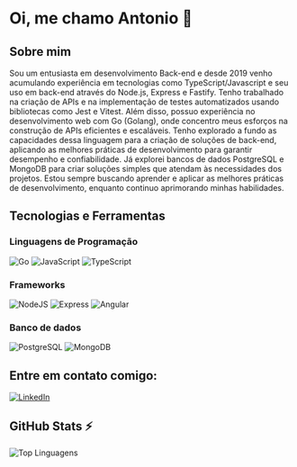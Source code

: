 # Oi, me chamo Antonio 👋

## Sobre mim

Sou um entusiasta em desenvolvimento Back-end e desde 2019 venho acumulando experiência em tecnologias como TypeScript/Javascript e seu uso em back-end através do Node.js, Express e Fastify. Tenho trabalhado na criação de APIs e na implementação de testes automatizados usando bibliotecas como Jest e Vitest. Além disso, possuo experiência no desenvolvimento web com Go (Golang), onde concentro meus esforços na construção de APIs eficientes e escaláveis. Tenho explorado a fundo as capacidades dessa linguagem para a criação de soluções de back-end, aplicando as melhores práticas de desenvolvimento para garantir desempenho e confiabilidade. Já explorei bancos de dados PostgreSQL e MongoDB para criar soluções simples que atendam às necessidades dos projetos. Estou sempre buscando aprender e aplicar as melhores práticas de desenvolvimento, enquanto continuo aprimorando minhas habilidades.

## Tecnologias e Ferramentas

### Linguagens de Programação

![Go](https://img.shields.io/badge/go-%2300ADD8.svg?style=for-the-badge&logo=go&logoColor=white)
![JavaScript](https://img.shields.io/badge/javascript-%23323330.svg?style=for-the-badge&logo=javascript&logoColor=%23F7DF1E)
![TypeScript](https://img.shields.io/badge/typescript-%231572B6.svg?style=for-the-badge&logo=typescript&logoColor=white)

### Frameworks

![NodeJS](https://img.shields.io/badge/node.js-6DA55F?style=for-the-badge&logo=node.js&logoColor=white)
![Express](https://img.shields.io/badge/Express.js-404D59?style=for-the-badge)
![Angular](https://img.shields.io/badge/angular-%23DD0031.svg?style=for-the-badge&logo=angular&logoColor=white)

### Banco de dados

![PostgreSQL](https://img.shields.io/badge/PostgreSQL-316192?style=for-the-badge&logo=postgresql&logoColor=white)
![MongoDB](https://img.shields.io/badge/MongoDB-4EA94B?style=for-the-badge&logo=mongodb&logoColor=white)


## Entre em contato comigo:

[![LinkedIn](https://img.shields.io/badge/LinkedIn-0077B5?style=for-the-badge&logo=linkedin&logoColor=white)](https://www.linkedin.com/in/antonio-naraujo/)


## GitHub Stats ⚡
![Top Linguagens](https://github-readme-stats.vercel.app/api/top-langs/?username=Bruskym&custom_title=Linguagens%20%mais%20%utilizadas&theme=tokyonight&hide=EJS,html,css)

